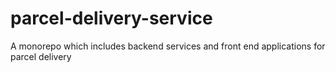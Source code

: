 # parcel-delivery-service
A monorepo which includes backend services and front end applications for parcel delivery
